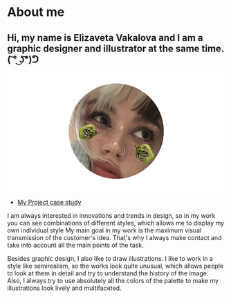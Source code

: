 # About me

## Hi, my name is  Elizaveta Vakalova and I am a graphic designer and illustrator at the same time. ( ͝° ͜ʖ͡°)ᕤ

![My Photo](IMG/photo.png)

- [My Project case study](case-study.md) 

I am always interested in innovations and trends in design, so in my work you can see combinations of different styles, which allows me to display my own individual style
My main goal in my work is the maximum visual transmission of the customer's idea. That's why I always make contact and take into account all the main points of the task.

Besides graphic design, I also like to draw illustrations. I like to work in a style like semirealism, so the works look quite unusual, which allows people to look at them in detail and try to understand the history of the image.  
Also, I always try to use absolutely all the colors of the palette to make my illustrations look lively and multifaceted.
